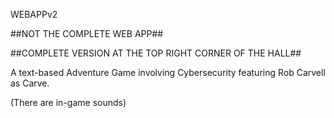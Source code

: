 WEBAPPv2

##NOT THE COMPLETE WEB APP##

##COMPLETE VERSION AT THE TOP RIGHT CORNER OF THE HALL##

A text-based Adventure Game involving Cybersecurity featuring Rob Carvell as Carve. 


(There are in-game sounds)


